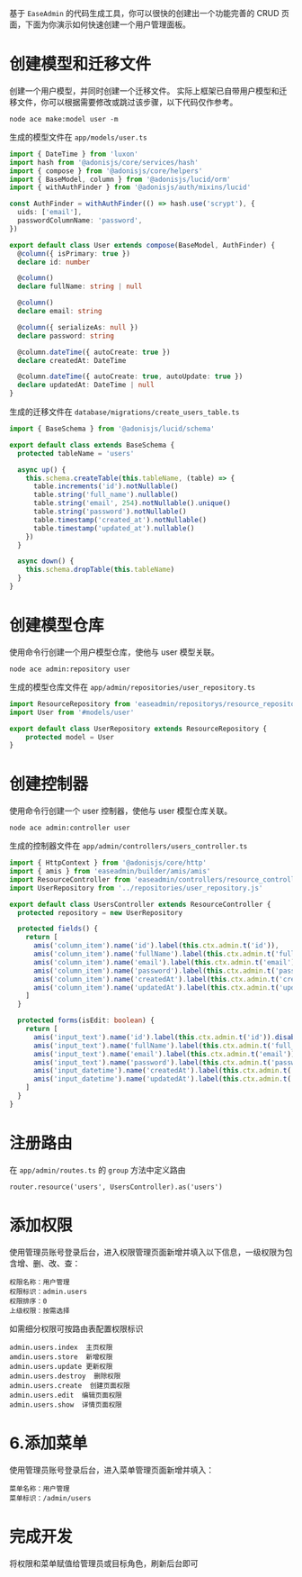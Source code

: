 基于 `EaseAdmin` 的代码生成工具，你可以很快的创建出一个功能完善的 CRUD 页面，下面为你演示如何快速创建一个用户管理面板。

# 创建模型和迁移文件

创建一个用户模型，并同时创建一个迁移文件。
实际上框架已自带用户模型和迁移文件，你可以根据需要修改或跳过该步骤，以下代码仅作参考。

```shell
node ace make:model user -m
```

生成的模型文件在 `app/models/user.ts`

```typescript
import { DateTime } from 'luxon'
import hash from '@adonisjs/core/services/hash'
import { compose } from '@adonisjs/core/helpers'
import { BaseModel, column } from '@adonisjs/lucid/orm'
import { withAuthFinder } from '@adonisjs/auth/mixins/lucid'

const AuthFinder = withAuthFinder(() => hash.use('scrypt'), {
  uids: ['email'],
  passwordColumnName: 'password',
})

export default class User extends compose(BaseModel, AuthFinder) {
  @column({ isPrimary: true })
  declare id: number

  @column()
  declare fullName: string | null

  @column()
  declare email: string

  @column({ serializeAs: null })
  declare password: string

  @column.dateTime({ autoCreate: true })
  declare createdAt: DateTime

  @column.dateTime({ autoCreate: true, autoUpdate: true })
  declare updatedAt: DateTime | null
}

```

生成的迁移文件在 `database/migrations/create_users_table.ts`

```typescript
import { BaseSchema } from '@adonisjs/lucid/schema'

export default class extends BaseSchema {
  protected tableName = 'users'

  async up() {
    this.schema.createTable(this.tableName, (table) => {
      table.increments('id').notNullable()
      table.string('full_name').nullable()
      table.string('email', 254).notNullable().unique()
      table.string('password').notNullable()
      table.timestamp('created_at').notNullable()
      table.timestamp('updated_at').nullable()
    })
  }

  async down() {
    this.schema.dropTable(this.tableName)
  }
}

```

# 创建模型仓库

使用命令行创建一个用户模型仓库，使他与 user 模型关联。

```shell
node ace admin:repository user
```

生成的模型仓库文件在 `app/admin/repositories/user_repository.ts`

```typescript
import ResourceRepository from 'easeadmin/repositorys/resource_repository'
import User from '#models/user'

export default class UserRepository extends ResourceRepository {
    protected model = User
}
```

# 创建控制器

使用命令行创建一个 user 控制器，使他与 user 模型仓库关联。

```shell
node ace admin:controller user
```

生成的控制器文件在 `app/admin/controllers/users_controller.ts`

```typescript
import { HttpContext } from '@adonisjs/core/http'
import { amis } from 'easeadmin/builder/amis/amis'
import ResourceController from 'easeadmin/controllers/resource_controller'
import UserRepository from '../repositories/user_repository.js'

export default class UsersController extends ResourceController {
  protected repository = new UserRepository

  protected fields() {
    return [
      amis('column_item').name('id').label(this.ctx.admin.t('id')),
      amis('column_item').name('fullName').label(this.ctx.admin.t('full_name')),
      amis('column_item').name('email').label(this.ctx.admin.t('email')),
      amis('column_item').name('password').label(this.ctx.admin.t('password')),
      amis('column_item').name('createdAt').label(this.ctx.admin.t('created_at')),
      amis('column_item').name('updatedAt').label(this.ctx.admin.t('updated_at')),
    ]
  }

  protected forms(isEdit: boolean) {
    return [
      amis('input_text').name('id').label(this.ctx.admin.t('id')).disabled(isEdit).permission(isEdit),
      amis('input_text').name('fullName').label(this.ctx.admin.t('full_name')),
      amis('input_text').name('email').label(this.ctx.admin.t('email')),
      amis('input_text').name('password').label(this.ctx.admin.t('password')),
      amis('input_datetime').name('createdAt').label(this.ctx.admin.t('created_at')).disabled(isEdit).permission(isEdit),
      amis('input_datetime').name('updatedAt').label(this.ctx.admin.t('updated_at')).disabled(isEdit).permission(isEdit),
    ]
  }
}
```

# 注册路由

在 `app/admin/routes.ts` 的 `group` 方法中定义路由

```shell
router.resource('users', UsersController).as('users')
```

# 添加权限

使用管理员账号登录后台，进入权限管理页面新增并填入以下信息，一级权限为包含增、删、改、查：

```
权限名称：用户管理
权限标识：admin.users
权限排序：0
上级权限：按需选择
```

如需细分权限可按路由表配置权限标识

```
admin.users.index  主页权限
amdin.users.store  新增权限
admin.users.update 更新权限
admin.users.destroy  删除权限
admin.users.create  创建页面权限
admin.users.edit  编辑页面权限
admin.users.show  详情页面权限
```

# 6.添加菜单

使用管理员账号登录后台，进入菜单管理页面新增并填入：
```
菜单名称：用户管理
菜单标识：/admin/users
```

# 完成开发

将权限和菜单赋值给管理员或目标角色，刷新后台即可